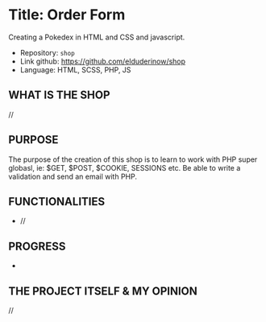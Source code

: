 # Title: Order Form

Creating a Pokedex in HTML and CSS and javascript.

- Repository: `shop`
- Link github: https://github.com/elduderinow/shop
- Language: HTML, SCSS, PHP, JS

## WHAT IS THE SHOP
//

## PURPOSE
The purpose of the creation of this shop is to learn to work with PHP super globasl, ie: $GET, $POST, $COOKIE, SESSIONS etc. Be able to write a validation and send an email with PHP.

## FUNCTIONALITIES
- //

## PROGRESS
- 


## THE PROJECT ITSELF & MY OPINION
//

